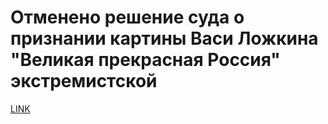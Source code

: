 # Отменено решение суда о признании картины Васи Ложкина "Великая прекрасная Россия" экстремистской



[LINK](https://varlamov.ru/3044957.html)